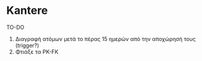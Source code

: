 # Kantere

TO-DO

1) Διαγραφή ατόμων μετά το πέρας 15 ημερών από την αποχώρησή τους (trigger?)
2) Φτιάξε τα PK-FK
